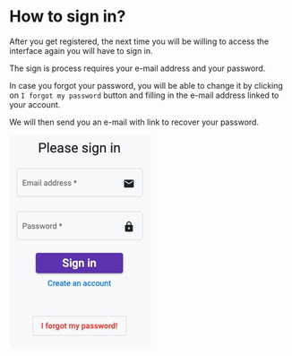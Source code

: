 # How to sign in?

After you get registered, the next time you will be willing to access the interface again you will have to sign in.

The sign is process requires your e-mail address and your password.

In case you forgot your password, you will be able to change it by clicking on `I forgot my password` button and filling in the e-mail address linked to your account.

We will then send you an e-mail with link to recover your password.

![](../assets/images/login.jpg)